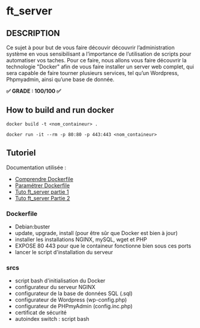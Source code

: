 # ft_server

## DESCRIPTION

Ce sujet à pour but de vous faire découvir découvrir l’administration système en vous sensibilisant a l’importance de l’utilisation de scripts pour automatiser vos taches. Pour ce faire, nous allons vous faire découvrir la technologie "Docker" afin de vous faire installer un server web complet, qui sera capable de faire tourner plusieurs services, tel qu’un Wordpress, Phpmyadmin, ainsi qu’une base de donnée.

**:white_check_mark: GRADE : 100/100 :white_check_mark:**


## How to build and run docker

`docker build -t <nom_containeur> .`

`docker run -it --rm -p 80:80 -p 443:443 <nom_containeur>`


## Tutoriel

Documentation utilisée :
* [Comprendre Dockerfile](https://rollout.io/blog/what-is-a-dockerfile/)
* [Paramétrer Dockerfile](https://github.com/pmouhali/ft_server)
* [Tuto ft_server partie 1](https://forhjy.medium.com/how-to-install-lemp-wordpress-on-debian-buster-by-using-dockerfile-1-75ddf3ede861)
* [Tuto ft_server Partie 2](https://forhjy.medium.com/42-ft-server-how-to-install-lemp-wordpress-on-debian-buster-by-using-dockerfile-2-4042adb2ab2c)

### Dockerfile
* Debian:buster 
* update, upgrade, install (pour être sûr que Docker est bien à jour) 
* installer les installations NGINX, mySQL, wget et PHP 
* EXPOSE 80 443 pour que le containeur fonctionne bien sous ces ports 
* lancer le script d'installation du serveur

### srcs
* script bash d'initialisation du Docker 
* configurateur du serveur NGINX 
* configurateur de la base de données SQL (.sql) 
* configurateur de Wordpress (wp-config.php) 
* configurateur de PHPmyAdmin (config.inc.php) 
* certificat de sécurité
* autoindex switch : script bash
